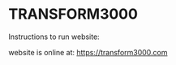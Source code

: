 # TRANSFORM3000
 
 Instructions to run website:
 
 website is online at: https://transform3000.com

